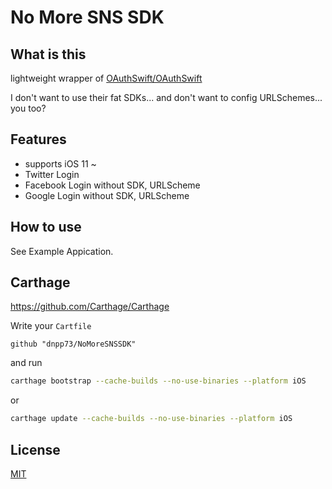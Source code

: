 # No More SNS SDK


## What is this

lightweight wrapper of [OAuthSwift/OAuthSwift](https://github.com/OAuthSwift/OAuthSwift)

I don't want to use their fat SDKs... and don't want to config URLSchemes... you too?


## Features

- supports iOS 11 ~
- Twitter Login
- Facebook Login without SDK, URLScheme
- Google Login without SDK, URLScheme


## How to use

See Example Appication.


## Carthage

https://github.com/Carthage/Carthage

Write your `Cartfile`

```
github "dnpp73/NoMoreSNSSDK"
```

and run

```sh
carthage bootstrap --cache-builds --no-use-binaries --platform iOS
```

or

```sh
carthage update --cache-builds --no-use-binaries --platform iOS
```


## License

[MIT](/LICENSE)
